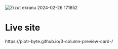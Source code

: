 ![Zrzut ekranu 2024-02-26 171852](https://github.com/Piotr-byte/3-column-preview-card-/assets/122226672/847e1fa3-09e0-413a-9619-02e2c0ee230d)


<h1>Live site</h1>
https://piotr-byte.github.io/3-column-preview-card-/
